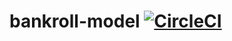# bankroll-model [![CircleCI](https://circleci.com/gh/bankroll-py/bankroll-model.svg?style=svg&circle-token=d21e7621caaa262910dfdd209c116533c49db8b2)](https://circleci.com/gh/bankroll-py/bankroll-model)
